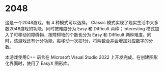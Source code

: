 # 2048

这是一个2048游戏，有 4 种模式可以选择。 Classic 模式实现了现实生活中大多数2048游戏的功能，同时按难度分为 Easy 和 Difficult 两种；Interesting 模式加入了可移动的障碍物，按障碍物的个数也分为 Easy 和 Difficult 两种难度。同时，该游戏还有计分功能，每移动一次扣1分，将两数合并会增加对应数字的分数。

本游戏使用C++ 语言在 Microsoft Visual Studio 2022 上开发完成。在创建图形化界面时，使用了 EasyX 图形库。
